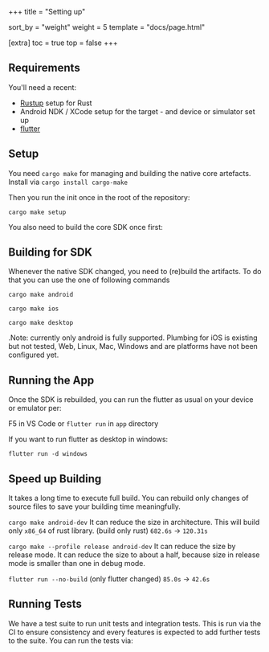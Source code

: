 +++
title = "Setting up"

sort_by = "weight"
weight = 5
template = "docs/page.html"

[extra]
toc = true
top = false
+++

## Requirements

You'll need a recent:

- [Rustup](https://rustup.rs/) setup for Rust
- Android NDK / XCode setup for the target - and device or simulator set up
- [flutter](https://docs.flutter.dev/get-started/install)

## Setup

You need `cargo make` for managing and building the native core artefacts. Install via
`cargo install cargo-make`

Then you run the init once in the root of the repository:

`cargo make setup`

You also need to build the core SDK once first:

## Building for SDK

Whenever the native SDK changed, you need to (re)build the artifacts. To do that you can use the one of following commands

`cargo make android`

`cargo make ios`

`cargo make desktop`

.Note: currently only android is fully supported. Plumbing for iOS is existing but not tested, Web, Linux, Mac, Windows and are platforms have not been configured yet.

## Running the App

Once the SDK is rebuilded, you can run the flutter as usual on your device or emulator per:

F5 in VS Code or `flutter run` in `app` directory

If you want to run flutter as desktop in windows:

`flutter run -d windows`

## Speed up Building

It takes a long time to execute full build.
You can rebuild only changes of source files to save your building time meaningfully.

`cargo make android-dev`
It can reduce the size in architecture.
This will build only `x86_64` of rust library.
(build only rust) `682.6s` -> `120.31s`

`cargo make --profile release android-dev`
It can reduce the size by release mode.
It can reduce the size to about a half, because size in release mode is smaller than one in debug mode.

`flutter run --no-build`
(only flutter changed) `85.0s` -> `42.6s`

## Running Tests

We have a test suite to run unit tests and integration tests. This is run via the CI to ensure consistency and every features is expected to add further tests to the suite. You can run the tests via:
